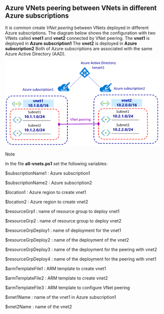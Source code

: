 <properties
pageTitle= 'Azure VNets in peering in different Azure subscriptions'
description= "VNets peering between VNets in different Azure subscriptions"
documentationcenter: na
services=""
documentationCenter="na"
authors="fabferri"
manager=""
editor=""/>

<tags
   ms.service="configuration-Example-Azure"
   ms.devlang="na"
   ms.topic="article"
   ms.tgt_pltfrm="na"
   ms.workload="na"
   ms.date="08/04/2020"
   ms.author="fabferri" />

## Azure VNets peering between VNets in different Azure subscriptions

It is common create _VNet peering_ between VNets deployed in different Azure subscriptions.
The diagram below shows the configuration with two VNets called **vnet1** and **vnet2** connected by VNet peering.
The **vnet1** is deployed in **Azure subscription1**
The **vnet2** is deployed in **Azure subscription2**
Both of Azure subscriptions are associated with the same Azure Active Directory (AAD).

[![1]][1]


> [!NOTE]
> In the file **all-vnets.ps1** set the following variables:
>
> $subscriptionName1   : Azure subscription1
>
> $subscriptionName2   : Azure subscription2
>
> $location1           : Azure region to create vnet1
>
> $location2           : Azure region to create vnet2
>
> $resourceGrp1        : name of resource group to deploy vnet1 
>
> $resourceGrp2        : name of resource group to deploy vnet2
>
> $resourceGrpDeploy1  : name of deployment for the vnet1 
>
>
> $resourceGrpDeploy2  : name of the deployment of the vnet2
>
> $resourceGrpDeploy3  : name of the deployment for the peering with vnet2
>
> $resourceGrpDeploy4  : name of the deployment for the peering with vnet1
>
> $armTemplateFile1    : ARM template to create vnet1 
>
> $armTemplateFile2    : ARM template to create vnet2 
>
> $armTemplateFile3    : ARM template to configure VNet peering
>
> $vnet1Name           : name of the vnet1 in Azure subscription1
>
> $vnet2Name           : name of the vnet2 


<!--Image References-->

[1]: ./media/network-diagram.png "network diagram"

<!--Link References-->

